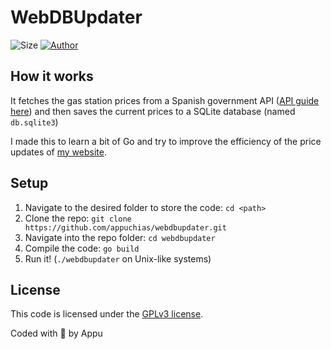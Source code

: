 # WebDBUpdater

![Size](https://img.shields.io/github/repo-size/appuchias/webdbupdater?color=orange&style=flat-square)
[![Author](https://img.shields.io/badge/Project%20by-Appu-9cf?style=flat-square)](https://github.com/appuchias)

## How it works

It fetches the gas station prices from a Spanish government API
([API guide here](https://sedeaplicaciones.minetur.gob.es/ServiciosRESTCarburantes/PreciosCarburantes/help))
and then saves the current prices to a SQLite database (named `db.sqlite3`)

I made this to learn a bit of Go and try to improve the efficiency of the price updates of [my website](https://appu.ltd).

## Setup

1. Navigate to the desired folder to store the code: `cd <path>`
1. Clone the repo: `git clone https://github.com/appuchias/webdbupdater.git`
1. Navigate into the repo folder: `cd webdbupdater`
1. Compile the code: `go build`
1. Run it! (`./webdbupdater` on Unix-like systems)

## License

This code is licensed under the [GPLv3 license](https://github.com/appuchias/webdbupdater/blob/master/LICENSE).

Coded with 🖤 by Appu

